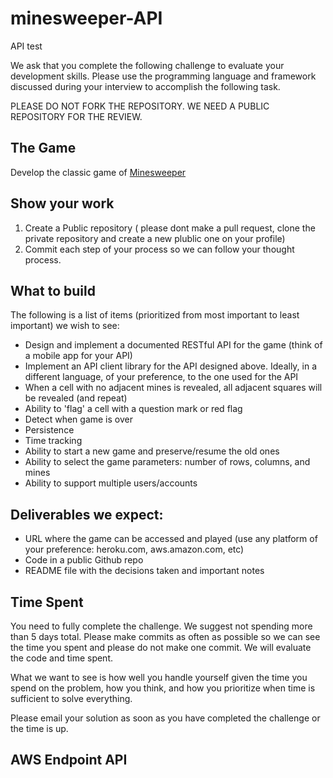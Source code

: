 # minesweeper-API

API test

We ask that you complete the following challenge to evaluate your development skills. Please use the programming
language and framework discussed during your interview to accomplish the following task.

PLEASE DO NOT FORK THE REPOSITORY. WE NEED A PUBLIC REPOSITORY FOR THE REVIEW.

## The Game

Develop the classic game of [Minesweeper](https://en.wikipedia.org/wiki/Minesweeper_(video_game))

## Show your work

1. Create a Public repository ( please dont make a pull request, clone the private repository and create a new plublic
   one on your profile)
2. Commit each step of your process so we can follow your thought process.

## What to build

The following is a list of items (prioritized from most important to least important) we wish to see:

* Design and implement a documented RESTful API for the game (think of a mobile app for your API)
* Implement an API client library for the API designed above. Ideally, in a different language, of your preference, to
  the one used for the API
* When a cell with no adjacent mines is revealed, all adjacent squares will be revealed (and repeat)
* Ability to 'flag' a cell with a question mark or red flag
* Detect when game is over
* Persistence
* Time tracking
* Ability to start a new game and preserve/resume the old ones
* Ability to select the game parameters: number of rows, columns, and mines
* Ability to support multiple users/accounts

## Deliverables we expect:

* URL where the game can be accessed and played (use any platform of your preference: heroku.com, aws.amazon.com, etc)
* Code in a public Github repo
* README file with the decisions taken and important notes

## Time Spent

You need to fully complete the challenge. We suggest not spending more than 5 days total. Please make commits as often
as possible so we can see the time you spent and please do not make one commit. We will evaluate the code and time
spent.

What we want to see is how well you handle yourself given the time you spend on the problem, how you think, and how you
prioritize when time is sufficient to solve everything.

Please email your solution as soon as you have completed the challenge or the time is up.

## AWS Endpoint API
